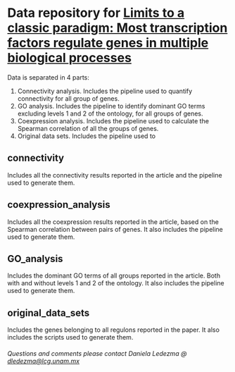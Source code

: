 # Data repository for [Limits to a classic paradigm: Most transcription factors regulate genes in multiple biological processes](https://www.biorxiv.org/content/early/2018/11/28/479857.article-info?fbclid=IwAR3srQlqvJ73lQ3jzrKGwKo1Rcwqkb4Ss_J9KVuoed-D1lrZVdT5WHjE_58)
Data is separated in 4 parts:
1. Connectivity analysis. Includes the pipeline used to quantify connectivity for all group of genes.
2. GO analysis. Includes the pipeline to identify dominant GO terms excluding levels 1 and 2 of the ontology, for all groups of genes.
3. Coexpression analysis. Includes the pipeline used to calculate the Spearman correlation of all the groups of genes.
4. Original data sets. Includes the pipeline used to 

## connectivity ##
Includes all the connectivity results reported in the article and the pipeline used to generate them.

## coexpression_analysis ##
Includes all the coexpression results reported in the article, based on the Spearman correlation between pairs of genes. It also includes the pipeline used to generate them.

## GO_analysis ##
Includes the dominant GO terms of all groups reported in the article. Both with and without levels 1 and 2 of the ontology.  It also includes the pipeline used to generate them.

## original_data_sets ##
Includes the genes belonging to all regulons reported in the paper. It also includes the scripts used to generate them.


###### Questions and comments please contact Daniela Ledezma @ dledezma@lcg.unam.mx 
